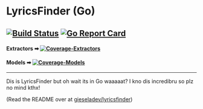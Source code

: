 # LyricsFinder (Go)
[![Build Status](https://travis-ci.org/GieselaDev/LyricsFinderGo.svg?branch=master)](https://travis-ci.org/GieselaDev/LyricsFinderGo)
[![Go Report Card](https://goreportcard.com/badge/github.com/GieselaDev/LyricsFinderGo)](https://goreportcard.com/report/github.com/GieselaDev/LyricsFinderGo)
---
#### Extractors ➡ [![Coverage-Extractors](http://gocover.io/_badge/github.com/gieseladev/lyricsfindergo/pkg/extractors)](https://dockr.app/lyricsfindergo) 
#### Models ➡ [![Coverage-Models](http://gocover.io/_badge/github.com/gieseladev/lyricsfindergo/pkg/models)](https://dockr.app/lyricsfindergo)
---

Dis is LyricsFinder but oh wait its in Go waaaaat?
I kno dis incredibru so plz no mind kthx!

(Read the README over at [gieseladev/lyricsfinder](https://github.com/GieselaDev/LyricsFinder))
